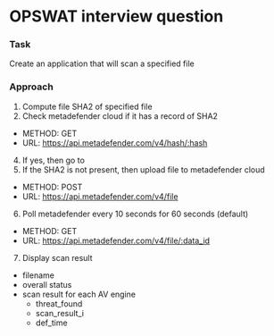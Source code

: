 # OPSWAT interview question

### Task
Create an application that will scan a specified file

### Approach
1. Compute file SHA2 of specified file
2. Check metadefender cloud if it has a record of SHA2
  * METHOD: GET
  * URL: https://api.metadefender.com/v4/hash/:hash
4. If yes, then go to 
5. If the SHA2 is not present, then upload file to metadefender cloud
  * METHOD: POST
  * URL: https://api.metadefender.com/v4/file
6. Poll metadefender every 10 seconds for 60 seconds (default)
  * METHOD: GET
  * URL: https://api.metadefender.com/v4/file/:data_id
7. Display scan result
  * filename
  * overall status
  * scan result for each AV engine
    * threat_found
    * scan_result_i
    * def_time
